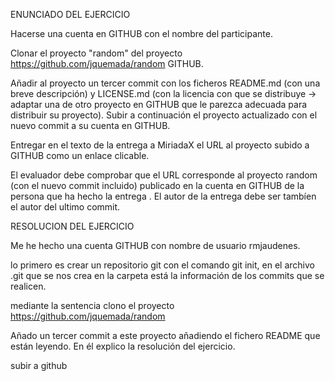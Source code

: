 
ENUNCIADO DEL EJERCICIO

Hacerse una cuenta en GITHUB con el nombre del participante.

Clonar el proyecto "random" del proyecto https://github.com/jquemada/random GITHUB.

Añadir al proyecto un tercer commit con los ficheros README.md (con una breve descripción) y  LICENSE.md (con la licencia con que se distribuye -> adaptar una de otro proyecto en GITHUB que le parezca adecuada para distribuir su proyecto).
Subir a continuación el proyecto actualizado con el nuevo commit a su cuenta en GITHUB.

Entregar en el texto de la entrega a MiriadaX  el URL al proyecto subido a GITHUB como un enlace clicable.

El evaluador debe comprobar que el URL corresponde al proyecto random (con el nuevo commit incluido) publicado en la cuenta en GITHUB de la persona que ha hecho la entrega . El autor de la entrega debe ser tambíen el autor del ultimo commit.


RESOLUCION DEL EJERCICIO

Me he hecho una cuenta GITHUB con nombre de usuario rmjaudenes.

lo primero es crear un repositorio git con el comando git init, en el archivo .git que se nos crea en la carpeta está la información de los commits que se realicen.


mediante la sentencia clono el proyecto https://github.com/jquemada/random

Añado un tercer commit a este proyecto añadiendo el fichero README que están leyendo. En él explico la resolución del ejercicio.


subir a github